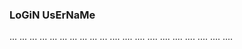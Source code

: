 ### LoGiN UsErNaMe
...
...
...
...
...
...
...
...
...
...
....
....
....
....
....
....
....
....
....
....

